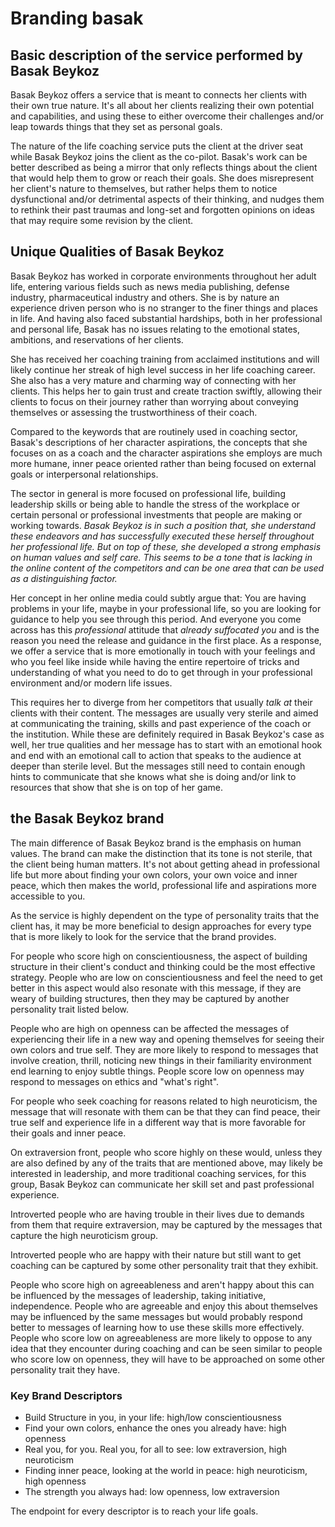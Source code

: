 # Branding basak
## Basic description of the service performed by Basak Beykoz

Basak Beykoz offers a service that is meant to connects her clients
with their own true nature. It's all about her clients realizing their own potential and capabilities, and using these to either overcome their challenges and/or leap towards things that they set as personal goals.

The nature of the life coaching service puts the client at the driver seat while Basak Beykoz joins the client as the co-pilot. Basak's work can be better described as being a mirror that only reflects things about the client that would help them to grow or reach their goals. She does misrepresent her client's nature to themselves, but rather helps  them to notice dysfunctional and/or detrimental aspects of their  thinking, and nudges them to rethink their past traumas and long-set and forgotten opinions on ideas that may require some revision by the client.

## Unique Qualities of Basak Beykoz

Basak Beykoz has worked in corporate environments throughout her adult
life, entering various fields such as news media publishing, defense industry, pharmaceutical industry and others. She is by nature an experience driven person who is no stranger to the finer things and places in life. And having also faced substantial hardships, both in her professional and personal life, Basak has no issues relating to the emotional states, ambitions, and reservations of her clients.

She has received her coaching training from acclaimed institutions and will likely continue her streak of high level success in her life coaching career. She also has a very mature and charming way of  connecting with her clients. This helps her to gain trust and create traction swiftly, allowing their clients to focus on their journey rather than worrying about conveying themselves or assessing the trustworthiness of their coach.

Compared to the keywords that are routinely used in coaching sector, Basak's descriptions of her character aspirations, the concepts that she focuses on as a coach and the character aspirations she employs are much more humane, inner peace oriented rather than being focused on external goals or interpersonal relationships.

The sector in general is more focused on professional life, building leadership skills or being able to handle the stress of the workplace or certain personal or professional investments that people are making or working towards. *Basak Beykoz is in such a position that, she understand these endeavors and has successfully executed these herself throughout her professional life. But on top of these, she developed a strong emphasis on human values and self care. This seems to be a tone that is lacking in the online content of the competitors and can be one area that can be used as a distinguishing factor.*

Her concept in her online media could subtly argue that: You are having problems in your life, maybe in your professional life, so you are looking for guidance to help you see through this period. And everyone you come across has this *professional* attitude that *already suffocated you* and is the reason you need the release and guidance in the first place. As a response, we offer a service that is more emotionally in touch with your feelings and who you feel like inside while having the entire repertoire of tricks and understanding of what you need to do to get through in your professional environment and/or modern life issues.

This requires her to diverge from her competitors that usually *talk at* their clients with their content. The messages are usually very sterile and aimed at communicating the training, skills and past experience of the coach or the institution. While these are definitely required in Basak Beykoz's case as well, her true qualities and her message has to start with an emotional hook and end with an emotional call to action that speaks to the audience at deeper than sterile level. But the messages still need to contain enough hints to communicate that she knows what she is doing and/or link to resources that show that she is on top of her game.

## the Basak Beykoz brand

The main difference of Basak Beykoz brand is the emphasis on human values. The brand can make the distinction that its tone is not sterile, that the client being human matters. It's not about getting ahead in professional life but more about finding your own colors, your own voice and inner peace, which then makes the world, professional life and aspirations more accessible to you.

As the service is highly dependent on the type of personality traits that the client has, it may be more beneficial to design approaches for every type that is more likely to look for the service that the brand provides.

For people who score high on conscientiousness, the aspect of building structure in their client's conduct and thinking could be the most effective strategy. People who are low on conscientiousness and feel the need to get better in this aspect would also resonate with this message, if they are weary of building structures, then they may be captured by another personality trait listed below.

People who are high on openness can be affected the messages of experiencing their life in a new way and opening themselves for seeing their own colors and true self. They are more likely to respond to messages that involve creation, thrill, noticing new things in their familiarity environment end learning to enjoy subtle things. People score low on openness may respond to messages on ethics and "what's right".

For people who seek coaching for reasons related to high neuroticism, the message that will resonate with them can be that they can find peace, their true self and experience life in a different way that is more favorable for their goals and inner peace. 

On extraversion front, people who score highly on these would, unless they are also defined by any of the traits that are mentioned above, may likely be interested in leadership, and more traditional coaching services, for this group, Basak Beykoz can communicate her skill set and past professional experience. 

Introverted people who are having trouble in their lives due to demands from them that require extraversion, may be captured by the messages that capture the high neuroticism group.

Introverted people who are happy with their nature but still want to get coaching can be captured by some other personality trait that they exhibit.

People who score high on agreeableness and aren't happy about this can be influenced by the messages of leadership, taking initiative, independence. People who are agreeable and enjoy this about themselves may be influenced by the same messages but would probably respond better to messages of learning how to use these skills more effectively. People who score low on agreeableness are more likely to oppose to any idea that they encounter during coaching and can be seen similar to people who score low on openness, they will have to be approached on some other personality trait they have. 

### Key Brand Descriptors
- Build Structure in you, in your life: high/low conscientiousness
- Find your own colors, enhance the ones you already have: high openness
- Real you, for you. Real you, for all to see: low extraversion, high neuroticism
- Finding inner peace, looking at the world in peace: high neuroticism, high openness
- The strength you always had: low openness, low extraversion

The endpoint for every descriptor is to reach your life goals.

